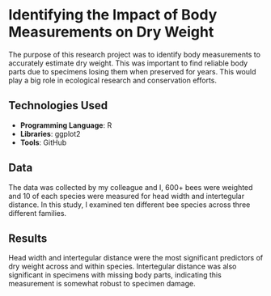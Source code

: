 # Identifying the Impact of Body Measurements on Dry Weight

The purpose of this research project was to identify body measurements to accurately estimate dry weight. This was important to find reliable body parts due to specimens losing them when preserved for years. This would play a big role in ecological research and conservation efforts.

## Technologies Used
- **Programming Language**: R
- **Libraries**: ggplot2
- **Tools**: GitHub

## Data

The data was collected by my colleague and I, 600+ bees were weighted and 10 of each species were measured for head width and intertegular distance. In this study, I examined ten different bee species across three different families. 

## Results 
Head width and intertegular distance were the most significant predictors of dry weight across and within species. Intertegular distance was also significant in specimens with missing body parts, indicating this measurement is somewhat robust to specimen damage.
